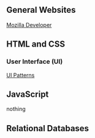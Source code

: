 ## General Websites

[Mozilla Developer](https://developer.mozilla.org/en-US/)


## HTML and CSS

### User Interface (UI)

[UI Patterns](https://ui-patterns.com/)

## JavaScript

nothing

## Relational Databases